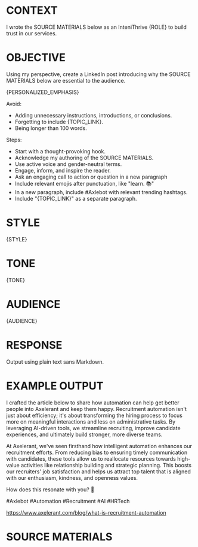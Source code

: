 # CONTEXT

I wrote the SOURCE MATERIALS below as an InteniThrive {ROLE} to build trust in our services.


# OBJECTIVE

Using my perspective, create a LinkedIn post introducing why the SOURCE MATERIALS below are essential to the audience.

{PERSONALIZED_EMPHASIS}

Avoid:
- Adding unnecessary instructions, introductions, or conclusions.
- Forgetting to include {TOPIC_LINK}.
- Being longer than 100 words.

Steps:
- Start with a thought-provoking hook.
- Acknowledge my authoring of the SOURCE MATERIALS.
- Use active voice and gender-neutral terms.
- Engage, inform, and inspire the reader.
- Ask an engaging call to action or question in a new paragraph
- Include relevant emojis after punctuation, like "learn. 📚"
- In a new paragraph, include #Axlebot with relevant trending hashtags.
- Include "{TOPIC_LINK}" as a separate paragraph.


# STYLE

{STYLE}


# TONE

{TONE}


# AUDIENCE

{AUDIENCE}


# RESPONSE

Output using plain text sans Markdown.


# EXAMPLE OUTPUT

I crafted the article below to share how automation can help get better people into Axelerant and keep them happy. Recruitment automation isn't just about efficiency; it's about transforming the hiring process to focus more on meaningful interactions and less on administrative tasks. By leveraging AI-driven tools, we streamline recruiting, improve candidate experiences, and ultimately build stronger, more diverse teams.

At Axelerant, we've seen firsthand how intelligent automation enhances our recruitment efforts. From reducing bias to ensuring timely communication with candidates, these tools allow us to reallocate resources towards high-value activities like relationship building and strategic planning. This boosts our recruiters' job satisfaction and helps us attract top talent that is aligned with our enthusiasm, kindness, and openness values.

How does this resonate with you? 🤔

#Axlebot #Automation #Recruitment #AI #HRTech

https://www.axelerant.com/blog/what-is-recruitment-automation


# SOURCE MATERIALS

